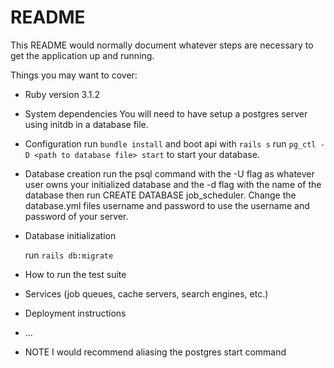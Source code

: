 # README

This README would normally document whatever steps are necessary to get the
application up and running.

Things you may want to cover:

* Ruby version
    3.1.2

* System dependencies
    You will need to have setup a postgres server using initdb in a database file.

* Configuration
    run `bundle install` and boot api with `rails s`
    run `pg_ctl -D <path to database file> start` to start your database.

* Database creation
    run the psql command with the -U flag as whatever user owns your initialized database and the -d flag with the name of the database then run CREATE DATABASE job_scheduler.
    Change the database.yml files username and password to use the username and password of your server.

* Database initialization

    run `rails db:migrate`

* How to run the test suite

* Services (job queues, cache servers, search engines, etc.)

* Deployment instructions

* ...

* NOTE
I would recommend aliasing the postgres start command
